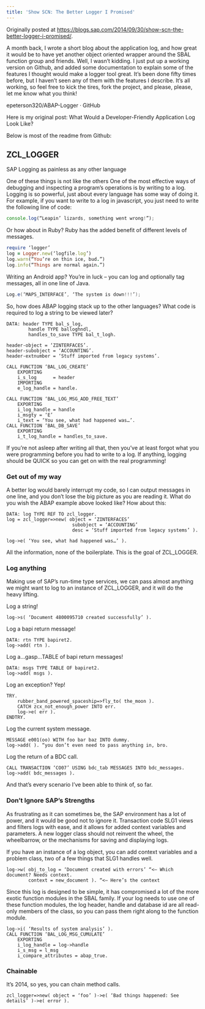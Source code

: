 ```yaml
---
title: 'Show SCN: The Better Logger I Promised'
---
```


Originally posted at https://blogs.sap.com/2014/09/30/show-scn-the-better-logger-i-promised/.

A month back, I wrote a short blog about the application log, and how great it would be to have yet another object oriented wrapper around the SBAL function group and friends.  Well, I wasn’t kidding.  I just put up a working version on Github, and added some documentation to explain some of the features I thought would make a logger tool great.  It’s been done fifty times before, but I haven’t seen any of them with the features I describe.  It’s all working, so feel free to kick the tires, fork the project, and please, please, let me know what you think!

epeterson320/ABAP-Logger · GitHub

Here is my original post: What Would a Developer-Friendly Application Log Look Like?

Below is most of the readme from Github:

## ZCL_LOGGER
SAP Logging as painless as any other language

One of these things is not like the others
One of the most effective ways of debugging and inspecting a program’s operations is by writing to a log.  Logging is so powerful, just about every language has some way of doing it.  For example, if you want to write to a log in javascript, you just need to write the following line of code:

```javascript
console.log(“Leapin’ lizards, something went wrong!”);
```

Or how about in Ruby? Ruby has the added benefit of different levels of messages.

```ruby
require ‘logger’
log = Logger.new(‘logfile.log’)
log.warn(“You’re on thin ice, bud.”)
log.info(“Things are normal again.”)
```

Writing an Android app? You’re in luck – you can log and optionally tag messages, all in one line of Java.

```java
Log.e(‘MAPS_INTERFACE’, ‘The system is down!!!’);
```

So, how does ABAP logging stack up to the other languages? What code is required to log a string to be viewed later?

```abap
DATA: header TYPE bal_s_log,
        handle TYPE balloghndl,
        handles_to_save TYPE bal_t_logh.

header-object = ‘ZINTERFACES’.
header-subobject = ‘ACCOUNTING’.
header-extnumber = ‘Stuff imported from legacy systems’.

CALL FUNCTION ‘BAL_LOG_CREATE’
    EXPORTING
    i_s_log      = header
    IMPORTING
    e_log_handle = handle.

CALL FUNCTION ‘BAL_LOG_MSG_ADD_FREE_TEXT’
    EXPORTING
    i_log_handle = handle
    i_msgty = ‘E’
    i_text = ‘You see, what had happened was…’.
CALL FUNCTION ‘BAL_DB_SAVE’
    EXPORTING
    i_t_log_handle = handles_to_save.
```

If you’re not asleep after writing all that, then you’ve at least forgot what you were programming before you had to write to a log.  If anything, logging should be QUICK so you can get on with the real programming!

### Get out of my way

A better log would barely interrupt my code, so I can output messages in one line, and you don’t lose the big picture as you are reading it. What do you wish the ABAP example above looked like?  How about this:

```abap
DATA: log TYPE REF TO zcl_logger.
log = zcl_logger=>new( object = ‘ZINTERFACES’
                        subobject = ‘ACCOUNTING’
                        desc = ‘Stuff imported from legacy systems’ ).

log->e( ‘You see, what had happened was…’ ).
```

All the information, none of the boilerplate. This is the goal of ZCL_LOGGER.

### Log anything

Making use of SAP’s run-time type services, we can pass almost anything we might want to log to an instance of ZCL_LOGGER, and it will do the heavy lifting.

Log a string!

```abap
log->s( ‘Document 4800095710 created successfully’ ).
```

Log a bapi return message!

```abap
DATA: rtn TYPE bapiret2.
log->add( rtn ).
```

Log a…gasp…TABLE of bapi return messages!

```abap
DATA: msgs TYPE TABLE OF bapiret2.
log->add( msgs ).
```

Log an exception? Yep!

```abap
TRY.
    rubber_band_powered_spaceship=>fly_to( the_moon ).
    CATCH zcx_not_enough_power INTO err.
    log->e( err ).
ENDTRY.
```

Log the current system message.

```abap
MESSAGE e001(oo) WITH foo bar baz INTO dummy.
log->add( ). “you don’t even need to pass anything in, bro.
```

Log the return of a BDC call.

```abap
CALL TRANSACTION ‘CO07’ USING bdc_tab MESSAGES INTO bdc_messages.
log->add( bdc_messages ).
```

And that’s every scenario I’ve been able to think of, so far.

### Don’t Ignore SAP’s Strengths

As frustrating as it can sometimes be, the SAP environment has a lot of power, and it would be good not to ignore it.  Transaction code SLG1 views and filters logs with ease, and it allows for added context variables and parameters. A new logger class should not reinvent the wheel, the wheelbarrow, or the mechanisms for saving and displaying logs.

If you have an instance of a log object, you can add context variables and a problem class, two of a few things that SLG1 handles well.

```abap
log->w( obj_to_log = ‘Document created with errors’ “<– Which document? Needs context.
        context = new_document ). “<– Here’s the context
```

Since this log is designed to be simple, it has compromised a lot of the more exotic function modules in the SBAL family. If your log needs to use one of these function modules, the log header, handle and database id are all read-only members of the class, so you can pass them right along to the function module.

```abap
log->i( ‘Results of system analysis’ ).
CALL FUNCTION ‘BAL_LOG_MSG_CUMULATE’
    EXPORTING
    i_log_handle = log->handle
    i_s_msg = l_msg
    i_compare_attributes = abap_true.
```

### Chainable

It’s 2014, so yes, you can chain method calls.

```abap
zcl_logger=>new( object = ‘foo’ )->e( ‘Bad things happened: See details’ )->e( error ).
```
